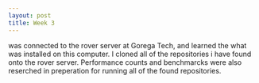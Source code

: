 ```yaml
---
layout: post
title: Week 3
---
```


was connected to the rover server at Gorega Tech, and learned the what was installed on this computer.
I cloned all of the repositories i have found onto the rover server.
Performance counts and benchmarcks were also reserched in preperation for running all of the found repositories.
